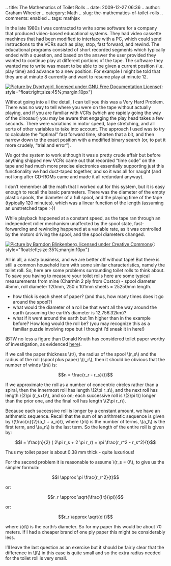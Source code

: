 .. title: The Mathematics of Toilet Rolls
.. date: 2009-12-27 06:36
.. author: Graham Wheeler
.. category: Math
.. slug: the-mathematics-of-toilet-rolls
.. comments: enabled
.. tags: mathjax

In the late 1980s I was contracted to write some software for a company
that produced video-based educational systems. They had video cassette
machines that had been modified to interface with a PC, which could send
instructions to the VCRs such as play, stop, fast forward, and rewind.
The educational programs consisted of short recorded segments which
typically ended with a question, and based on the answer the user
provided they wanted to continue play at different portions of the tape.
The software they wanted me to write was meant to be able to be given a
current position (i.e. play time) and advance to a new position. For
example I might be told that they are at minute 8 currently and want to
resume play at minute 12.

[![Picture by Dvortygirl, licensed under GNU Free Documentation
License](/images/image_thumb4.png "Picture by Dvortygirl, licensed under GNU Free Documentation License")](/images/image4.png){: style="float:right;size:45%;margin:10px"}


Without going into all the detail, I can tell you this was a Very Hard
Problem. There was no way to tell where you were on the tape without
actually playing, and if you are familiar with VCRs (which are rapidly
going the way of the dinosaur) you may be aware that engaging the play
head takes a few seconds. There were variations in motor speed, tape
stretching, and all sorts of other variables to take into account. The
approach I used was to try to calculate the “optimal” fast forward time,
shorten that a bit, and then narrow down to the exact position with a
modified binary search (or, to put it more crudely, “trial and error”).

We got the system to work although it was a pretty crude affair but
before anything shipped new VCRs came out that recorded “time code” on
the tape and had much more precise electronics essentially supporting
just this functionality we had duct-taped together, and so it was all
for naught (and not long after CD-ROMs came and made it all redundant
anyway).

I don’t remember all the math that I worked out for this system, but it
is easy enough to recall the basic parameters. There was the diameter of
the empty plastic spools, the diameter of a full spool, and the playing
time of the tape (typically 120 minutes), which was a linear function of
the length (assuming an unstretched tape :-))

While playback happened at a constant speed, as the tape ran through an
independent roller mechanism unaffected by the spool state,
fast-forwarding and rewinding happened at a variable rate, as it was
controlled by the motors driving the spool, and the spool diameters
changed.

[![Picture by Barndon Blinkenberg, licensed under Creative
Commons](/images/image_thumb3.png "Picture by Barndon Blinkenberg, licensed under Creative Commons")](/images/image3.png){: style="float:left;size:35%;margin:10px"}


All in all, a nasty business, and we are better off without tape! But
there is still a common household item with some similar
characteristics, namely the toilet roll. So, here are some problems
surrounding toilet rolls to think about. To save you having to measure
your toilet rolls here are some typical measurements from mine (Charmin
2 ply from Costco) - spool diameter 45mm, roll diameter 120mm, 250 x
101mm sheets = 25250mm length.

-   how thick is each sheet of paper? (and thus, how many times does it
    go around the spool?)
-   what would the diameter of a roll be that went all the way around
    the earth (assuming the earth’s diameter is 12,756.32km)?
-   what if it went around the earth but 1m higher than in the example
    before? How long would the roll be? (you may recognize this as a
    familiar puzzle involving rope but I thought I’d sneak it in here!)

(BTW no less a figure than Donald Knuth has considered toilet paper
worthy of investigation, as evidenced
[here](http://www.jstor.org/pss/2322567)).

If we call the paper thickness \\(t\\), the radius of the
spool \\(r_s\\) and the radius of the roll (spool plus paper) \\(r_r\\),
then it should be obvious that the number of winds \\(n\\)
is:

$$n = \frac{r_r - r_s}{t}$$

If we approximate the roll as a number of concentric circles rather than
a spiral, then the innermost roll has length \\(2\pi r_s\\), and
the next roll has length \\(2\pi (r_s+t)\\), and so on; each
successive roll is \\(2\pi t\\) longer than the prior one, and the
final roll has length \\(2\pi r_r\\).

Because each successive roll is longer by a constant amount, we have an
arithmetic sequence. Recall that the sum of an arithmetic sequence is
given by \\(\frac{n}{2}(a_1 + a_n)\\), where \\(n\\) is the
number of terms, \\(a_1\\) is the first term, and \\(a_n\\) is
the last term. So the length of the entire roll is given by:

$$l = \frac{n}{2} ( 2\pi r_s + 2 \pi r_r) = \pi \frac{r_r^2 - r_s^2}{t}$$

Thus my toilet paper is about 0.38 mm thick - quite luxurious!

For the second problem it is reasonable to assume \\(r_s = 0\\), to
give us the simpler formula:

$$l \approx \pi \frac{r_r^2}{t}$$

or:

$$r_r \approx \sqrt{\frac{l t}{\pi}}$$

or:

$$r_r \approx \sqrt{d t}$$

where \\(d\\) is the earth’s diameter. So for my paper this would be
about 70 meters. If I had a cheaper brand of one ply paper this might be
considerably less.

I’ll leave the last question as an exercise but it should be fairly
clear that the difference in \\(l\\) in this case is quite small and
so the extra radius needed for the toilet roll is very small.
